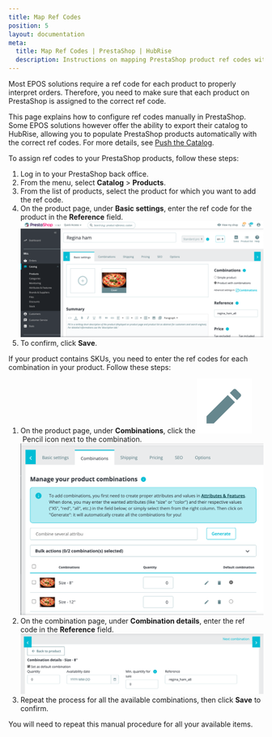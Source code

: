 ```yaml
---
title: Map Ref Codes
position: 5
layout: documentation
meta:
  title: Map Ref Codes | PrestaShop | HubRise
  description: Instructions on mapping PrestaShop product ref codes with other apps after connecting your EPOS with HubRise. Connect apps and synchronise your data.
---
```


Most EPOS solutions require a ref code for each product to properly interpret orders. Therefore, you need to make sure that each product on PrestaShop is assigned to the correct ref code.

This page explains how to configure ref codes manually in PrestaShop. Some EPOS solutions however offer the ability to export their catalog to HubRise, allowing you to populate PrestaShop products automatically with the correct ref codes. For more details, see [Push the Catalog](/apps/prestashop/push-catalog).

To assign ref codes to your PrestaShop products, follow these steps:

1. Log in to your PrestaShop back office.
2. From the menu, select **Catalog** > **Products**.
3. From the list of products, select the product for which you want to add the ref code.
4. On the product page, under **Basic settings**, enter the ref code for the product in the **Reference** field.
   ![Entering ref codes for a PrestaShop product](../images/002-en-prestashop-product-ref.png)
5. To confirm, click **Save**.

If your product contains SKUs, you need to enter the ref codes for each combination in your product. Follow these steps:

1. On the product page, under **Combinations**, click the <InlineImage width="20" height="20">![Pencil](../images/pencil-icon.png)</InlineImage>&nbsp;Pencil icon next to the combination.
   ![Combinations page for a product in PrestaShop](../images/003-en-prestashop-combinations-page.png)
2. On the combination page, under **Combination details**, enter the ref code in the **Reference** field.
   ![Ref code for a combination in PrestaShop](../images/004-en-prestashop-combinations-ref.png)
3. Repeat the process for all the available combinations, then click **Save** to confirm.

You will need to repeat this manual procedure for all your available items.
